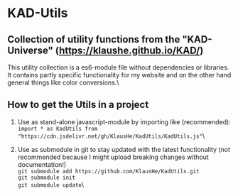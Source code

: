# KAD-Utils 

## Collection of utility functions from the "KAD-Universe" (https://klaushe.github.io/KAD/)

This utility collection is a es6-module file without dependencies or libraries.\
It contains partly specific functionality for my website and on the other hand general things like color conversions.\

## How to get the Utils in a project

1. Use as stand-alone javascript-module by importing like (recommended):\
`import * as KadUtils from "https://cdn.jsdelivr.net/gh/KlausHe/KadUtils/KadUtils.js"`\

2. Use as submodule in git to stay updated with the latest functionality (not recommended because I might upload breaking changes without documentation!)\
`git submodule add https://github.com/KlausHe/KadUtils.git`\
`git submodule init`\
`git submodule update`\
